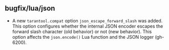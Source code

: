 ## bugfix/lua/json

* A new `tarantool.compat` option `json_escape_forward_slash` was added. This
  option configures whether the internal JSON encoder escapes the forward slash
  character (old behavior) or not (new behavior). This option affects the
  `json.encode()` Lua function and the JSON logger (gh-6200).
